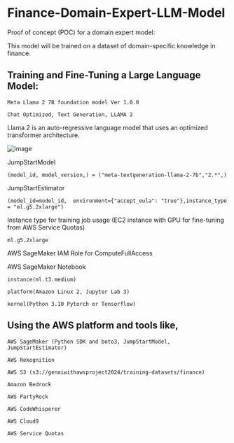 # Finance-Domain-Expert-LLM-Model
Proof of concept (POC) for a domain expert model: 

This model will be trained on a dataset of domain-specific knowledge in finance.

## Training and Fine-Tuning a Large Language Model: 

    Meta Llama 2 7B foundation model Ver 1.0.0

    Chat Optimized, Text Generation, LLAMA 2

  Llama 2 is an auto-regressive language model that uses an optimized transformer architecture. 
  
  ![image](https://github.com/se101/Finance-Domain-Expert-LLM-Model/assets/73610600/ed71bcb7-adc8-4708-9416-b11a291a316c)

  JumpStartModel 
  
    (model_id, model_version,) = ("meta-textgeneration-llama-2-7b","2.*",)

  JumpStartEstimator 
    
    (model_id=model_id,  environment={"accept_eula": "true"},instance_type = "ml.g5.2xlarge")

  Instance type for training job usage (EC2 instance with GPU for fine-tuning from AWS Service Quotas)
  
    ml.g5.2xlarge 

  AWS SageMaker IAM Role for ComputeFullAccess

  AWS SageMaker Notebook
  
    instance(ml.t3.medium)
    
    platform(Amazon Linux 2, Jupyter Lab 3)
    
    kernel(Python 3.10 Pytorch or Tensorflow)

## Using the AWS platform and tools like, 

    AWS SageMaker (Python SDK and boto3, JumpStartModel, JumpStartEstimator)
    
    AWS Rekognition
    
    AWS S3 (s3://genaiwithawsproject2024/training-datasets/finance)
    
    Amazon Bedrock
    
    AWS PartyRock
    
    AWS CodeWhisperer
    
    AWS Cloud9
    
    AWS Service Quotas


